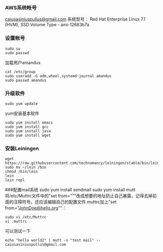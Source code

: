 
### AWS系统帐号
caiusasiniuspullus@gmail.com
系统型号：
Red Hat Enterprise Linux 7.1 (HVM), SSD Volume Type - ami-12663b7a

### 设置帐号
	sudo su
	sudo passwd
加载用户amandus

	cat /etc/group
	sudo useradd -G adm,wheel,systemd-journal amandus
	sudo passwd amandus

### 升级软件
	sudo yum update
yum安装基本软件

	sudo yum install emacs
	sudo yum install gcc
	sudo yum install java
	sudo yum install wget

### 安装Leiningen
	wget https://raw.githubusercontent.com/technomancy/leiningen/stable/bin/lein
	sudo mv ~/lein /bin
	chmod /bin/lein
	lein
	lein repl

###配置mail系统
	sudo yum install sendmail
	sudo yum install mutt
将/etc/Muttrc文件中的"set from="""改成想要的地址防止自己暴露，记得去掉前面的注释符号。还应该编辑自己的配置文件.muttrc加上"set from="JohnDoe@hello.org""：

	sudo vi /etc/Muttrc
	vi .muttrc
可以测试一下

	echo "hello world2" | mutt -s "test mail" -- caiusasiniuspullus@gmail.com

